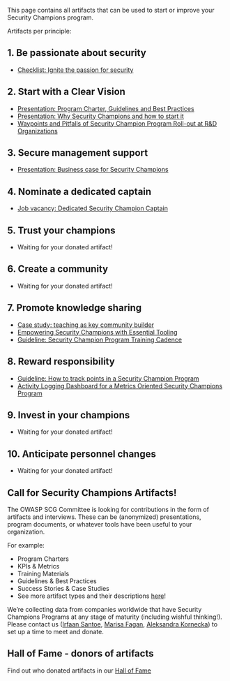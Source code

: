 This page contains all artifacts that can be used to start or improve your Security Champions program.


Artifacts per principle:

## 1. Be passionate about security
- [Checklist: Ignite the passion for security](assets/artifacts/Security%20Champions%20Guide%20-%20Be%20Passionate%20About%20Security%20-%20Checklist.pdf)

## 2. Start with a Clear Vision
- [Presentation: Program Charter, Guidelines and Best Practices](assets/artifacts/Security%20Champions%20Guide%20-%20Start%20with%20a%20Clear%20Vision%20-%20Program%20Charter,%20Guidelines%20and%20Best%20Practices.pptx)
- [Presentation: Why Security Champions and how to start it](assets/artifacts/Security%20Champions%20Guide%20-%20Start%20with%20a%20Clear%20Vision%20-%20Why%20Security%20Champions%20and%20how%20to%20start%20it.pdf)
- [Waypoints and Pitfalls of Security Champion Program Roll-out at R&D Organizations](assets/artifacts/Security%20Champions%20Guide%20-%20Start%20with%20a%20Clear%20Vision%20-%20Waypoints%20and%20Pitfalls%20for%20R&D%20Organizations.pdf)

## 3. Secure management support
- [Presentation: Business case for Security Champions](assets/artifacts/Security%20Champions%20Guide%20-%20Secure%20management%20support%20-%20Business%20case.pptx)

## 4. Nominate a dedicated captain
- [Job vacancy: Dedicated Security Champion Captain](assets/artifacts/Security%20Champions%20Guide%20%2D%20Nominate%20a%20dedicated%20Captain%20%2D%20Job%20vacancy.pdf)

## 5. Trust your champions
- Waiting for your donated artifact!

## 6. Create a community
- Waiting for your donated artifact!

## 7. Promote knowledge sharing
- [Case study: teaching as key community builder](assets/artifacts/Security%20Champions%20Guide%20-%20Promote%20knowledge%20sharing%20-%20teaching%20as%20key%20community%20builder.pdf)
- [Empowering Security Champions with Essential Tooling](assets/artifacts/Security%20Champions%20Guide%20-%20Promote%20knowledge%20sharing%20-%20Empowering%20Security%20Champions%20with%20Essential%20Tooling.pdf)
- [Guideline: Security Champion Program Training Cadence](assets/artifacts/Security%20Champions%20Guide%20-%20Promote%20knowledge%20sharing%20-%20Training%20Cadence.pdf)

## 8. Reward responsibility
- [Guideline: How to track points in a Security Champion Program](assets/artifacts/Security%20Champions%20Guide%20-%20Reward%20responsibility%20-%20How%20to%20track%20points%20in%20a%20Security%20Champion%20Program.pdf)
- [Activity Logging Dashboard for a Metrics Oriented Security Champions Program](assets/artifacts/Security%20Champions%20Guide%20-%20Reward%20responsibility%20-%20Activity%20Logging%20Dashboard.pdf)

## 9. Invest in your champions
- Waiting for your donated artifact!

## 10. Anticipate personnel changes
- Waiting for your donated artifact!

## Call for Security Champions Artifacts!
The OWASP SCG Committee is looking for contributions in the form of artifacts and interviews. These can be (anonymized) presentations, program documents, or whatever tools have been useful to your organization.

For example:

* Program Charters
* KPIs & Metrics
* Training Materials
* Guidelines & Best Practices
* Success Stories & Case Studies
* See more artifact types and their descriptions [here](https://docs.google.com/document/d/1eZHaBUMBxHmSLTVAhdaGVvZNl3MP5Fe-UCNFBuyY9RA/edit?usp=sharing)!

We’re collecting data from companies worldwide that have Security Champions Programs at any stage of maturity (including wishful thinking!). Please contact us ([Irfaan Santoe](https://www.linkedin.com/in/irfaansantoe/), [Marisa Fagan](https://www.linkedin.com/in/marisafagan/), [Aleksandra Kornecka](https://www.linkedin.com/in/aleksandrakornecka/)) to set up a time to meet and donate.

## Hall of Fame - donors of artifacts
Find out who donated artifacts in our [Hall of Fame](halloffame.md)

